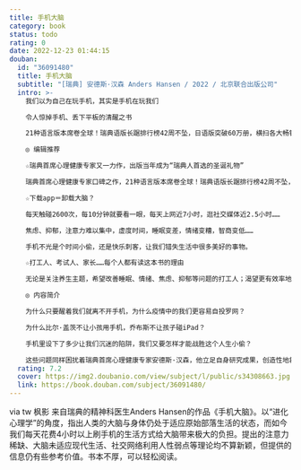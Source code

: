 ```yaml
---
title: 手机大脑
category: book
status: todo
rating: 0
date: 2022-12-23 01:44:15
douban:
  id: "36091480"
  title: 手机大脑
  subtitle: "[瑞典] 安德斯·汉森 Anders Hansen / 2022 / 北京联合出版公司"
  intro: >-
    我们以为自己在玩手机，其实是手机在玩我们

    令人惊掉手机、丢下平板的清醒之书

    21种语言版本席卷全球！瑞典语版长踞排行榜42周不坠，日语版突破60万册，横扫各大畅销榜

    ◎ 编辑推荐

    ☆瑞典首席心理健康专家又一力作，出版当年成为“瑞典人首选的圣诞礼物”

    瑞典首席心理健康专家口碑之作，21种语言版本席卷全球！瑞典语版长踞排行榜42周不坠，日版销量突破60万册，位列日本amazon图书总榜No.1，2021年荣登日本oricon新书排行榜、日贩新书非虚构类别、Tohan新书非虚构类别三榜榜首。

    ☆下载app＝卸载大脑？

    每天触碰2600次，每10分钟就要看一眼，每天上网近7小时，逛社交媒体近2.5小时……

    焦虑、抑郁，注意力难以集中，虚度时间，睡眠变差，情绪变糟，智商变低……

    手机不光是个时间小偷，还是快乐刺客，让我们错失生活中很多美好的事物。

    ☆打工人、考试人、家长……每个人都有读这本书的理由

    无论是关注养生主题，希望改善睡眠、情绪、焦虑、抑郁等问题的打工人；渴望更有效率地学习、专注读书、提高记忆力的学生、备考群体；还是看重孩子的健康、智力、注意力、思维能力的家长，都能从本书中收获意想不到的知识。想改变手机的负面影响，来一场思维的探险总是有效的！

    ◎ 内容简介

    为什么只要醒着我们就离不开手机，为什么疫情中的我们更容易自投罗网？

    为什么比尔·盖茨不让小孩用手机，乔布斯不让孩子碰iPad？

    手机里设下了多少让我们沉迷的陷阱，我们又要怎样才能战胜这个人生小偷？

    这些问题同样困扰着瑞典首席心理健康专家安德斯·汉森，他立足自身研究成果，创造性地将脑科学、人类进化、心理学结合起来，逐章剖析了为何电子产品和社交媒体会令我们更容易焦虑、抑郁，注意力难以集中，虚度时间，睡眠变差，情绪变糟，智商变低。比起每天被手机牵着鼻子走的成人，正处在生长发育阶段的孩子们面临着更严重的后果，对此书中提供了更进一步的照料和管教建议，以挽救青少年的身心健康。在书的最后，作者还制作了一份“献给旅行在数码世界的人们的安全手册”，通过短短的小建议，帮助读者们解决实际问题。拯救手机大脑的第一步，就从放下手机打开本书开始。
  rating: 7.2
  cover: https://img2.doubanio.com/view/subject/l/public/s34308663.jpg
  link: https://book.douban.com/subject/36091480/
---
```


via tw 枫影 来自瑞典的精神科医生Anders Hansen的作品《手机大脑》。以“进化心理学”的角度，指出人类的大脑与身体仍处于适应原始部落生活的状态，而如今我们每天花费4小时以上刷手机的生活方式给大脑带来极大的负担。提出的注意力稀缺、大脑未适应现代生活、社交网络利用人性弱点等理论均不算新颖，但提供的信息仍有些参考价值。书本不厚，可以轻松阅读。